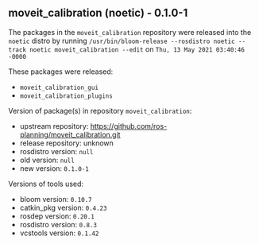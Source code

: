 ## moveit_calibration (noetic) - 0.1.0-1

The packages in the `moveit_calibration` repository were released into the `noetic` distro by running `/usr/bin/bloom-release --rosdistro noetic --track noetic moveit_calibration --edit` on `Thu, 13 May 2021 03:40:46 -0000`

These packages were released:
- `moveit_calibration_gui`
- `moveit_calibration_plugins`

Version of package(s) in repository `moveit_calibration`:

- upstream repository: https://github.com/ros-planning/moveit_calibration.git
- release repository: unknown
- rosdistro version: `null`
- old version: `null`
- new version: `0.1.0-1`

Versions of tools used:

- bloom version: `0.10.7`
- catkin_pkg version: `0.4.23`
- rosdep version: `0.20.1`
- rosdistro version: `0.8.3`
- vcstools version: `0.1.42`


